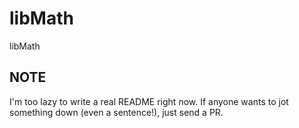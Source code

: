 # libMath

libMath

## NOTE

I'm too lazy to write a real README right now. If anyone wants to jot something down (even a sentence!), just send a PR.